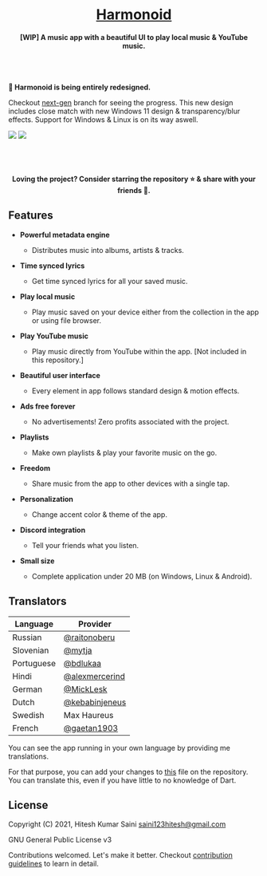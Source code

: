 <h1 align="center"><a href="https://github.com/alexmercerind/harmonoid">Harmonoid</a></h1>
<h4 align="center">[WIP] A music app with a beautiful UI to play local music & YouTube music.</h4>
<br></br>


**🎉 Harmonoid is being entirely redesigned.**

Checkout [next-gen](https://github.com/harmonoid/harmonoid/tree/next-gen) branch for seeing the progress. This new design includes close match with new Windows 11 design & transparency/blur effects. Support for Windows & Linux is on its way aswell.


![](https://github.com/harmonoid/harmonoid/blob/assets/windows-next-final-0.jpg)
![](https://github.com/harmonoid/harmonoid/blob/assets/windows-next-final-1.jpg)


<br></br>

<h4  align="center">Loving the project? Consider starring the repository ⭐ & share with your friends 💜.</h4>


## Features

- **Powerful metadata engine**
  - Distributes music into albums, artists & tracks.

- **Time synced lyrics**
  - Get time synced lyrics for all your saved music.
 
- **Play local music**
  - Play music saved on your device either from the collection in the app or using file browser.

- **Play YouTube music**
  - Play music directly from YouTube within the app. [Not included in this repository.]

- **Beautiful user interface**
  - Every element in app follows standard design & motion effects. 

- **Ads free forever**
  - No advertisements! Zero profits associated with the project.
  
- **Playlists**
  - Make own playlists & play your favorite music on the go.
  
- **Freedom**
  - Share music from the app to other devices with a single tap.

- **Personalization**
  - Change accent color & theme of the app.

- **Discord integration**
  - Tell your friends what you listen.

- **Small size**
  - Complete application under 20 MB (on Windows, Linux & Android).



## Translators

|Language       |Provider                                           |
|---------------|---------------------------------------------------|
|Russian        |[@raitonoberu](https://github.com/raitonoberu)     |
|Slovenian      |[@mytja](https://github.com/mytja)                 |
|Portuguese     |[@bdlukaa](https://github.com/bdlukaa)             |
|Hindi          |[@alexmercerind](https://github.com/alexmercerind) |
|German         |[@MickLesk](https://github.com/MickLesk)           |
|Dutch          |[@kebabinjeneus](https://github.com/kebabinjeneus) |
|Swedish        |Max Haureus                                        |
|French         |[@gaetan1903](https://github.com/gaetan1903)       |

You can see the app running in your own language by providing me translations.

For that purpose, you can add your changes to [this](https://github.com/alexmercerind/harmonoid/blob/master/lib/constants/language.dart) file on the repository.
You can translate this, even if you have little to no knowledge of Dart.

## License

Copyright (C) 2021, Hitesh Kumar Saini <saini123hitesh@gmail.com>

GNU General Public License v3

Contributions welcomed. Let's make it better.
Checkout [contribution guidelines](https://github.com/harmonoid/harmonoid/blob/master/CONTRIBUTING.md) to learn in detail.

